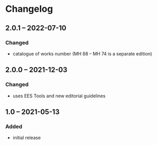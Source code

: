 # Changelog

## 2.0.1 – 2022-07-10

### Changed

- catalogue of works number (MH 88 – MH 74 is a separate edition)


## 2.0.0 – 2021-12-03

### Changed

- uses EES Tools and new editorial guidelines


## 1.0 – 2021-05-13

### Added

- initial release
